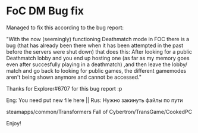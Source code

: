 # FoC DM Bug fix

Managed to fix this according to the bug report:

"With the now (seemingly) functioning Deathmatch mode in FOC there is a bug (that has already been there when it has been attempted in the past before the servers were shut down) that does this: After looking for a public Deathmatch lobby and you end up hosting one (as far as my memory goes even after succesfully playing in a deathmatch) ,and then leave the lobby/ match and go back to looking for public games, the different gamemodes aren't being shown anymore and cannot be accessed."

Thanks for Explorer#6707 for this bug report :p

Eng: You need put new file here || Rus: Нужно закинуть файлы по пути

steamapps/common/Transformers Fall of Cybertron/TransGame/CookedPC

Enjoy!
